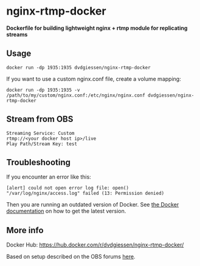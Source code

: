 # nginx-rtmp-docker
**Dockerfile for building lightweight nginx + rtmp module for replicating streams**

## Usage
`docker run -dp 1935:1935 dvdgiessen/nginx-rtmp-docker`

If you want to use a custom nginx.conf file, create a volume mapping:

`docker run -dp 1935:1935 -v /path/to/my/custom/nginx.conf:/etc/nginx/nginx.conf dvdgiessen/nginx-rtmp-docker`

## Stream from OBS
```
Streaming Service: Custom
rtmp://<your docker host ip>/live
Play Path/Stream Key: test
```

## Troubleshooting
If you encounter an error like this:
```
[alert] could not open error log file: open() "/var/log/nginx/access.log" failed (13: Permission denied)
```

Then you are running an outdated version of Docker. See [the Docker documentation](https://docs.docker.com/engine/installation/) on how to get the latest version.

## More info
Docker Hub: https://hub.docker.com/r/dvdgiessen/nginx-rtmp-docker/

Based on setup described on the OBS forums [here](https://obsproject.com/forum/resources/how-to-set-up-your-own-private-rtmp-server-using-nginx.50/).
